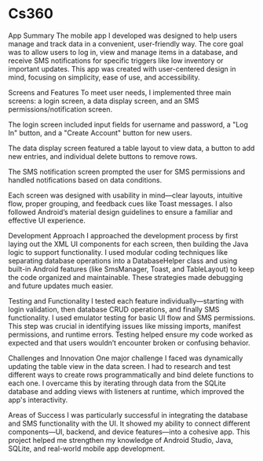 # Cs360
App Summary
The mobile app I developed was designed to help users manage and track data in a convenient, user-friendly way. The core goal was to allow users to log in, view and manage items in a database, and receive SMS notifications for specific triggers like low inventory or important updates. This app was created with user-centered design in mind, focusing on simplicity, ease of use, and accessibility.

Screens and Features
To meet user needs, I implemented three main screens: a login screen, a data display screen, and an SMS permissions/notification screen.

The login screen included input fields for username and password, a "Log In" button, and a "Create Account" button for new users.

The data display screen featured a table layout to view data, a button to add new entries, and individual delete buttons to remove rows.

The SMS notification screen prompted the user for SMS permissions and handled notifications based on data conditions.

Each screen was designed with usability in mind—clear layouts, intuitive flow, proper grouping, and feedback cues like Toast messages. I also followed Android’s material design guidelines to ensure a familiar and effective UI experience.

Development Approach
I approached the development process by first laying out the XML UI components for each screen, then building the Java logic to support functionality. I used modular coding techniques like separating database operations into a DatabaseHelper class and using built-in Android features (like SmsManager, Toast, and TableLayout) to keep the code organized and maintainable. These strategies made debugging and future updates much easier.

Testing and Functionality
I tested each feature individually—starting with login validation, then database CRUD operations, and finally SMS functionality. I used emulator testing for basic UI flow and SMS permissions. This step was crucial in identifying issues like missing imports, manifest permissions, and runtime errors. Testing helped ensure my code worked as expected and that users wouldn’t encounter broken or confusing behavior.

Challenges and Innovation
One major challenge I faced was dynamically updating the table view in the data screen. I had to research and test different ways to create rows programmatically and bind delete functions to each one. I overcame this by iterating through data from the SQLite database and adding views with listeners at runtime, which improved the app's interactivity.

Areas of Success
I was particularly successful in integrating the database and SMS functionality with the UI. It showed my ability to connect different components—UI, backend, and device features—into a cohesive app. This project helped me strengthen my knowledge of Android Studio, Java, SQLite, and real-world mobile app development.
